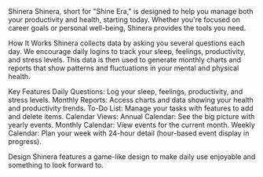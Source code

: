 Shinera
Shinera, short for "Shine Era," is designed to help you manage both your productivity and health, starting today. Whether you're focused on career goals or personal well-being, Shinera provides the tools you need.

How It Works
Shinera collects data by asking you several questions each day. We encourage daily logins to track your sleep, feelings, productivity, and stress levels. This data is then used to generate monthly charts and reports that show patterns and fluctuations in your mental and physical health.

Key Features
Daily Questions: Log your sleep, feelings, productivity, and stress levels.
Monthly Reports: Access charts and data showing your health and productivity trends.
To-Do List: Manage your tasks with features to add and delete items.
Calendar Views:
  Annual Calendar: See the big picture with yearly events.
  Monthly Calendar: View events for the current month.
  Weekly Calendar: Plan your week with 24-hour detail (hour-based event display in progress).

Design
Shinera features a game-like design to make daily use enjoyable and something to look forward to.

